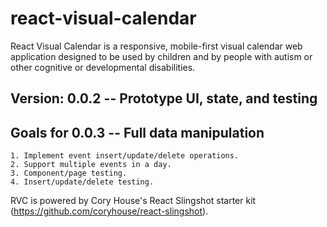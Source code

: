 # react-visual-calendar

React Visual Calendar is a responsive, mobile-first visual calendar web application designed to be used by children and by people with autism or other cognitive or developmental disabilities.

## Version: 0.0.2 -- Prototype UI, state, and testing

## Goals for 0.0.3 -- Full data manipulation

    1. Implement event insert/update/delete operations.
    2. Support multiple events in a day.
    3. Component/page testing.
    4. Insert/update/delete testing.

RVC is powered by Cory House's React Slingshot starter kit (https://github.com/coryhouse/react-slingshot).

